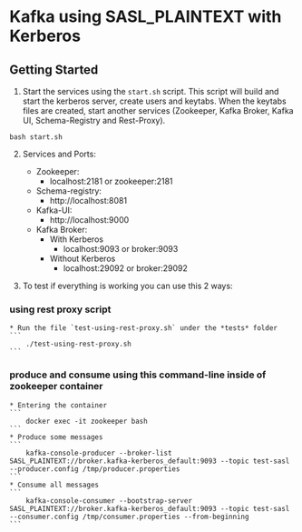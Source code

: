 # Kafka using SASL_PLAINTEXT with Kerberos

## Getting Started

1. Start the services using the `start.sh` script. This script will build and start the kerberos server, create users and keytabs. When the keytabs files are created, start another services (Zookeeper, Kafka Broker, Kafka UI, Schema-Registry and Rest-Proxy).
```
bash start.sh
```

2. Services and Ports:
    - Zookeeper: 
        - localhost:2181 or zookeeper:2181
    - Schema-registry:
        - http://localhost:8081
    - Kafka-UI:
        - http://localhost:9000
    - Kafka Broker:
        * With Kerberos
            - localhost:9093 or broker:9093
        * Without Kerberos
            - localhost:29092 or broker:29092

5. To test if everything is working you can use this 2 ways: 

### using rest proxy script
    * Run the file `test-using-rest-proxy.sh` under the *tests* folder
    ```
        ./test-using-rest-proxy.sh
    ```

### produce and consume using this command-line inside of zookeeper container
    * Entering the container
    ```
        docker exec -it zookeeper bash
    ```
    * Produce some messages
    ```
        kafka-console-producer --broker-list SASL_PLAINTEXT://broker.kafka-kerberos_default:9093 --topic test-sasl --producer.config /tmp/producer.properties
    ```
    * Consume all messages
    ```
        kafka-console-consumer --bootstrap-server SASL_PLAINTEXT://broker.kafka-kerberos_default:9093 --topic test-sasl --consumer.config /tmp/consumer.properties --from-beginning
    ```
